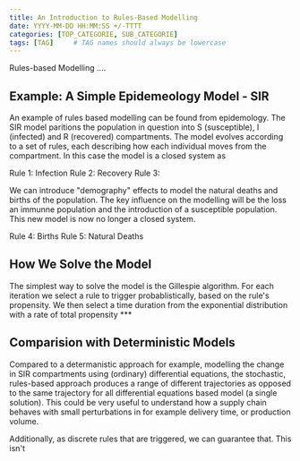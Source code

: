 ```yaml
---
title: An Introduction to Rules-Based Modelling
date: YYYY-MM-DD HH:MM:SS +/-TTTT
categories: [TOP_CATEGORIE, SUB_CATEGORIE]
tags: [TAG]     # TAG names should always be lowercase
---
```


Rules-based Modelling ....

## Example: A Simple Epidemeology Model - SIR

An example of rules based modelling can be found from epidemology. The SIR model paritions the population in question into S (susceptible), I (infected) and R (recovered) compartments. The model evolves according to a set of rules, each describing how each individual moves from the compartment. In this case the model is a closed system as 

Rule 1: Infection
Rule 2: Recovery
Rule 3: 

We can introduce "demography" effects to model the natural deaths and births of the population. The key influence on the modelling will be the loss an immunne population and the introduction of a susceptible population. This new model is now no longer a closed system.

Rule 4: Births
Rule 5: Natural Deaths

## How We Solve the Model

The simplest way to solve the model is the Gillespie algorithm. For each iteration we select a rule to trigger probablistically, based on the rule's propensity. We then select a time duration from the exponential distribution with a rate of total propensity ***


## Comparision with Deterministic Models

Compared to a determanistic approach for example, modelling the change in SIR compartments using (ordinary) differential equations, the stochastic, rules-based approach produces a range of different trajectories as opposed to the same trajectory for all differential equations based model (a single solution). This could be very useful to understand how a supply chain behaves with small perturbations in for example delivery time, or production volume.

Additionally, as discrete rules that are triggered, we can guarantee that. This isn't 


